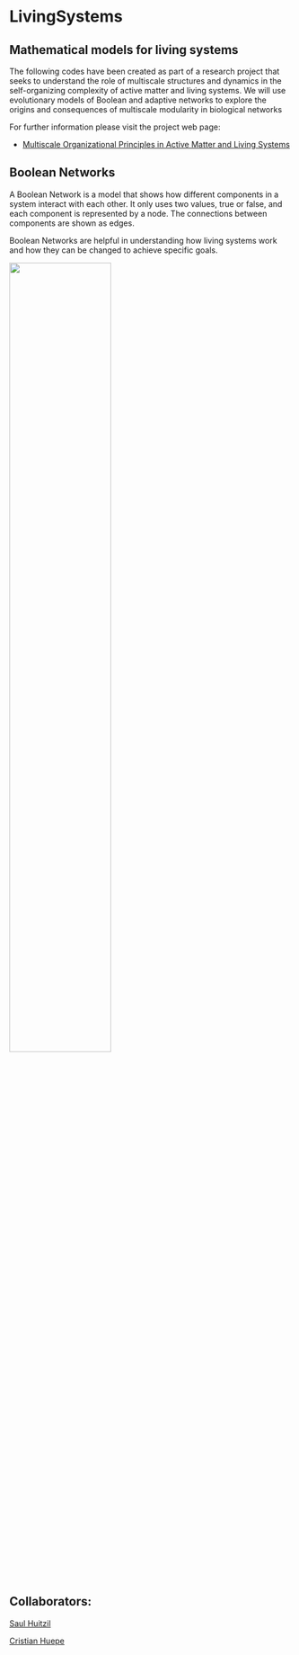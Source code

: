 # LivingSystems
## Mathematical models for living systems

The following codes have been created as part of a research project that seeks to understand the role of multiscale structures and dynamics in the self-organizing complexity of active matter and living systems. We will use evolutionary models of Boolean and adaptive networks to explore the origins and consequences of multiscale modularity in biological networks

For further information please visit the project web page:
- [Multiscale Organizational Principles in Active Matter and Living Systems
](https://people.esam.northwestern.edu/~cristian/MOP/)

## Boolean Networks

A Boolean Network is a model that shows how different components in a system interact with each other. It only uses two values, true or false, and each component is represented by a node. The connections between components are shown as edges.

Boolean Networks are helpful in understanding how living systems work and how they can be changed to achieve specific goals.

<img src="https://csdl-images.ieeecomputer.org/trans/tb/2012/05/figures/ttb20120514101.gif" width=60% height=60%>


## Collaborators:

[Saul Huitzil](https://people.esam.northwestern.edu/~cristian/MOP/SaulHuitzil/)

[Cristian Huepe](https://www.cristianhuepe.com/bio-cv)
